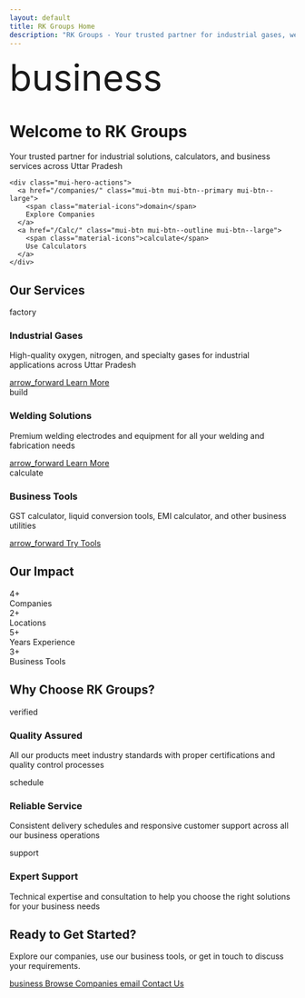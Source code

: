 ```yaml
---
layout: default
title: RK Groups Home
description: "RK Groups - Your trusted partner for industrial gases, welding equipment, calculators, and business solutions across Uttar Pradesh, India."
---
```


<div class="mui-hero mui-hero--bleed">
  <div class="mui-hero-content">
    <div class="mui-hero-icon">
      <span class="material-icons" style="font-size: 4rem;">business</span>
    </div>
    <h1 class="mui-hero-title">Welcome to RK Groups</h1>
    <p class="mui-hero-subtitle">Your trusted partner for industrial solutions, calculators, and business services across Uttar Pradesh</p>

    <div class="mui-hero-actions">
      <a href="/companies/" class="mui-btn mui-btn--primary mui-btn--large">
        <span class="material-icons">domain</span>
        Explore Companies
      </a>
      <a href="/Calc/" class="mui-btn mui-btn--outline mui-btn--large">
        <span class="material-icons">calculate</span>
        Use Calculators
      </a>
    </div>
  </div>
</div>

<!-- Services Section -->
<div class="mui-features">
  <div class="mui-container">
    <h2 class="mui-section-title">Our Services</h2>
    <div class="mui-features-grid">
      <div class="mui-feature-card">
        <span class="material-icons mui-feature-icon">factory</span>
        <h3>Industrial Gases</h3>
        <p>High-quality oxygen, nitrogen, and specialty gases for industrial applications across Uttar Pradesh</p>
        <a href="/companies/rk-oxygen/" class="mui-btn mui-btn--outline">
          <span class="material-icons">arrow_forward</span>
          Learn More
        </a>
      </div>
      <div class="mui-feature-card">
        <span class="material-icons mui-feature-icon">build</span>
        <h3>Welding Solutions</h3>
        <p>Premium welding electrodes and equipment for all your welding and fabrication needs</p>
        <a href="/companies/rk-electrodes/" class="mui-btn mui-btn--outline">
          <span class="material-icons">arrow_forward</span>
          Learn More
        </a>
      </div>
      <div class="mui-feature-card">
        <span class="material-icons mui-feature-icon">calculate</span>
        <h3>Business Tools</h3>
        <p>GST calculator, liquid conversion tools, EMI calculator, and other business utilities</p>
        <a href="/Calc/" class="mui-btn mui-btn--outline">
          <span class="material-icons">arrow_forward</span>
          Try Tools
        </a>
      </div>
    </div>
  </div>
</div>

<!-- Stats Section -->
<div class="mui-card mui-card--centered">
  <div class="mui-container">
    <h2 class="mui-section-title">Our Impact</h2>
    <div class="mui-stats-grid">
      <div class="mui-stat-item">
        <div class="mui-stat-number">4+</div>
        <div class="mui-stat-label">Companies</div>
      </div>
      <div class="mui-stat-item">
        <div class="mui-stat-number">2+</div>
        <div class="mui-stat-label">Locations</div>
      </div>
      <div class="mui-stat-item">
        <div class="mui-stat-number">5+</div>
        <div class="mui-stat-label">Years Experience</div>
      </div>
      <div class="mui-stat-item">
        <div class="mui-stat-number">3+</div>
        <div class="mui-stat-label">Business Tools</div>
      </div>
    </div>
  </div>
</div>

<!-- Why Choose Us Section -->
<div class="mui-features">
  <div class="mui-container">
    <h2 class="mui-section-title">Why Choose RK Groups?</h2>
    <div class="mui-features-grid mui-features-grid--3">
      <div class="mui-feature-card">
        <span class="material-icons mui-feature-icon" style="color: var(--accent-success);">verified</span>
        <h3>Quality Assured</h3>
        <p>All our products meet industry standards with proper certifications and quality control processes</p>
      </div>
      <div class="mui-feature-card">
        <span class="material-icons mui-feature-icon" style="color: var(--accent-warning);">schedule</span>
        <h3>Reliable Service</h3>
        <p>Consistent delivery schedules and responsive customer support across all our business operations</p>
      </div>
      <div class="mui-feature-card">
        <span class="material-icons mui-feature-icon" style="color: var(--accent-secondary);">support</span>
        <h3>Expert Support</h3>
        <p>Technical expertise and consultation to help you choose the right solutions for your business needs</p>
      </div>
    </div>
  </div>
</div>

<!-- Call to Action Section -->
<div class="mui-cta-section">
  <div class="mui-container">
    <h2>Ready to Get Started?</h2>
    <p>Explore our companies, use our business tools, or get in touch to discuss your requirements.</p>
    <div class="mui-cta-actions">
      <a href="/companies/" class="mui-btn mui-btn--primary mui-btn--large">
        <span class="material-icons">business</span>
        Browse Companies
      </a>
      <a href="/companies/rk-oxygen/gorakhpur/contact/" class="mui-btn mui-btn--outline mui-btn--large">
        <span class="material-icons">email</span>
        Contact Us
      </a>
    </div>
  </div>
</div>
